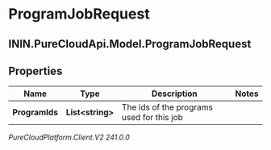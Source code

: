 # ProgramJobRequest

## ININ.PureCloudApi.Model.ProgramJobRequest

## Properties

|Name | Type | Description | Notes|
|------------ | ------------- | ------------- | -------------|
| **ProgramIds** | **List&lt;string&gt;** | The ids of the programs used for this job | |



_PureCloudPlatform.Client.V2 241.0.0_
